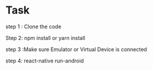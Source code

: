 # Task

step 1 : Clone the code

Step 2: npm install or yarn install

step 3 :Make sure Emulator or Virtual Device is connected

step 4: react-native run-android

